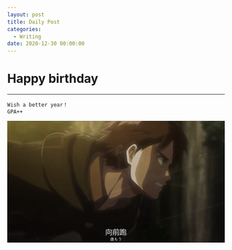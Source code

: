 ```yaml
---
layout: post
title: Daily Post
categories:
  - Writing
date: 2020-12-30 00:00:00
---
```


# Happy birthday

******************

```
Wish a better year！
GPA++
```

<img src="/uploads/eren-jaeger.png" calss="fit image">
